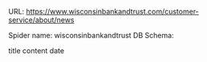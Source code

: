 URL: https://www.wisconsinbankandtrust.com/customer-service/about/news

Spider name: wisconsinbankandtrust
DB Schema:

title
content
date